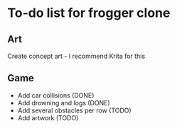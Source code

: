 To-do list for frogger clone
============================

## Art
Create concept art - I recommend Krita for this

## Game
 - Add car collisions (DONE)
 - Add drowning and logs (DONE)
 - Add several obstacles per row (TODO)
 - Add artwork (TODO)